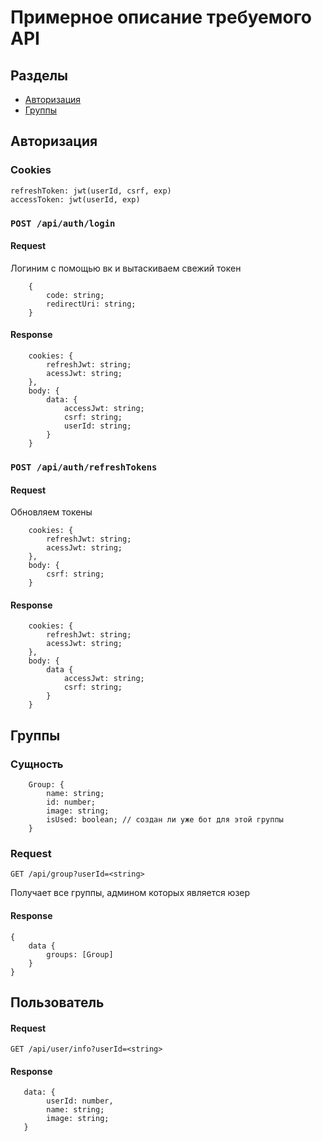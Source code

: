 # Примерное описание требуемого API

## Разделы
* [Авторизация](#авторизация)
* [Группы](#группы)

## Авторизация

### Cookies 
```
refreshToken: jwt(userId, csrf, exp)
accessToken: jwt(userId, exp)
```

### `POST /api/auth/login`
#### Request
Логиним с помощью вк и вытаскиваем свежий токен
```
    {
        code: string;
        redirectUri: string;
    }
```
#### Response
```
    cookies: {
        refreshJwt: string;
        acessJwt: string;
    },
    body: {
        data: {
            accessJwt: string;
            csrf: string;
            userId: string;
        }
    }
```

### `POST /api/auth/refreshTokens`
#### Request
Обновляем токены
```
    cookies: {
        refreshJwt: string;
        acessJwt: string;
    },
    body: {
        csrf: string;   
    }
```
#### Response
```
    cookies: {
        refreshJwt: string;
        acessJwt: string;
    },
    body: {
        data {
            accessJwt: string;
            csrf: string;
        }   
    }
```

## Группы

### Сущность 
```
    Group: {
        name: string;
        id: number;
        image: string;
        isUsed: boolean; // создан ли уже бот для этой группы
    }
```

### Request
`GET /api/group?userId=<string>`

Получает все группы, админом которых является юзер
#### Response
```
{
    data {
        groups: [Group]
    }
}
```

## Пользователь

#### Request
`GET /api/user/info?userId=<string>`

#### Response
```
   data: {
        userId: number,
        name: string;
        image: string;
   } 
```

